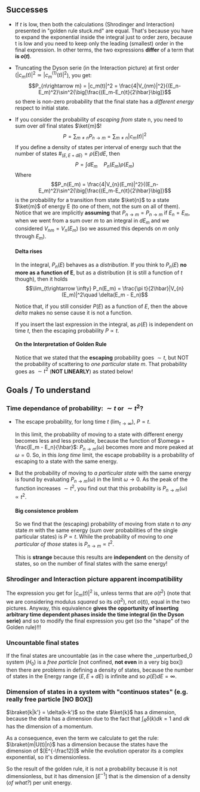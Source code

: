 ## Successes
- If $t$ is low, then both the calculations (Shrodinger and Interaction) presented in "golden rule stuck.md" are equal.
That's because you have to expand the exponential inside the integral just to order zero, because t is low and you need to keep only the leading (smallest) order in the final expression.
In other terms, the two expressions **differ** of a term that **is $o(t)$**.
- Truncating the Dyson serie (in the Interaction picture) at first order ($|c_m(t)|^2 \simeq |c_m^{(1)}(t)|^2$), you get:
$$P_{n\rightarrow m} = |c_m(t)|^2 = \frac{4|V_{nm}|^2}{(E_n-E_m)^2}\sin^2{\big[\frac{(E_m-E_n)t}{2\hbar}\big]}$$
    so there is non-zero probability that the final state has a _different energy_ respect to initial state.
- If you consider the probability of _escaping from_ state n, you need to sum over _all_ final states $\ket{m}$!
    $$P = \sum_{m\neq n} P_{n\rightarrow m} = \sum_{m\neq n}|c_m(t)|^2$$
    If you define a density of states per interval of energy such that the number of states $\#_{(E,E+dE)} = \rho(E)dE$, then
    $$P = \int dE_m\quad P_n(E_m) \rho(E_m)$$
    Where $$P_n(E_m) = \frac{4|V_{n}(E_m)|^2}{(E_n-E_m)^2}\sin^2{\big[\frac{(E_m-E_n)t}{2\hbar}\big]}$$ is the probability for a transition from state $\ket{n}$ to a state $\ket{m}$ of energy E (to one of them, not the sum on all of them).
    Notice that we are implicitly **assuming** that $P_{n\rightarrow m} = P_{n\rightarrow m}$ if $E_n = E_m$, when we went from a sum over $m$ to an integral in $dE_m$ and we considered $V_{nm} = V_n(E_m)$ (so we assumed this depends on $m$ only through $E_m$).

    #### Delta rises
    In the integral, $P_n(E)$ behaves as a _distribution_. If you think to $P_n(E)$ **no more as a function of E**, but as a distribution (it is still a function of $t$ though), then it holds
    $$\lim_{t\rightarrow \infty} P_n(E_m) =  \frac{\pi t}{2\hbar}|V_{n}(E_m)|^2\quad \delta(E_m - E_n)$$

    Notice that, if you still consider $P(E)$ as a function of $E$, then the above _delta_ makes no sense cause it is not a function.

    If you insert the last expression in the integral, as $\rho(E)$ is independent on time $t$, then the escaping probability $P \propto t$.

    #### On the Interpretation of Golden Rule
    Notice that we stated that the **escaping** probability goes $\sim t$, but NOT the probability of scattering to _one particular_ state $m$. That probability goes as $\sim t^2$ (**NOT LINEARLY**) as stated below! 
## Goals / To understand
### Time dependance of probability: $\sim t$ or $\sim t^2$?
- The escape probability, for long time $t$ ($\lim_{t\rightarrow \infty}$), $P \propto t$.

    In this limit, the probability of moving to a state with different energy becomes less and less probable, because the function of $\omega = \frac{E_m - E_n}{\hbar}$: $P_{n\rightarrow m}(\omega)$ becomes more and more peaked at $\omega = 0$.
    So, in this _long time_ limit, the escape probability is a probability of escaping to a state with the same energy. 

-   But the probability of moving to _a particular state_ with the same energy is found by evaluating $P_{n\rightarrow m}(\omega)$ in the limit $\omega \rightarrow 0$. As the peak of the function increases $\sim t^2$, you find out that this probability is $P_{n\rightarrow m}(\omega)\propto t^2$.


    #### Big consistence problem
    So we find that the (escaping) probability of moving from state $n$ to _any_ state $m$ with the same energy (sum over probabilities of the single particular states) is $P \propto t$.
    While the probability of moving to _one particular of those_ states is $P_{n\rightarrow m}\propto t^2$.

    This is **strange** because this results are **independent** on the density of states, so on the number of final states with the same energy!

### Shrodinger and Interaction picture apparent incompatibility
The expression you get for $|c_m(t)|^2$ is, unless terms that are $o(t^2)$ (note that we are considering modulus _squared_ so its $o(t^2)$, not $o(t)$), equal in the two pictures.
Anyway, this equivalence **gives the opportunity of inserting arbitrary time dependent phases inside the time integral (in the Dyson serie)** and so to modify the final expression you get (so the "shape" of the Golden rule)!!!

### Uncountable final states
If the final states are uncountable (as in the case where the _unperturbed_0 system ($H_0$) is a _free particle_ [not confined, **not even** in a very big box]) then there are problems in defining a density of states, because the number of states in the Energy range $(E, E+dE)$ is infinite and so $\rho(E)dE = \infty$.

### Dimension of states in a system with "continuos states" (e.g. really free particle [NO BOX])
$\braket{k|k'} = \delta(k-k')$ so the state $\ket{k}$ has a dimension, because the delta has a dimension due to the fact that $\int_R\delta(k)dk = 1$ and $dk$ has the dimension of a momentum.

As a consequence, even the term we calculate to get the rule: $\braket{m|U(t)|n}$ has a dimension because the states have the dimension of $[E^{-\frac12}]$ while the evolution operator its a complex exponential, so it's dimensionless.

So the result of the golden rule, it is not a probability because it is not dimensionless, but it has dimension $[E^{-1}]$ that is the dimension of a density (_of what?_) per unit energy.